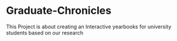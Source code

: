 # Graduate-Chronicles
This Project is about creating an Interactive yearbooks for university students based on our research 

